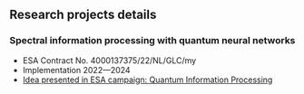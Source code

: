 ## Research projects details    

### Spectral information processing with quantum neural networks

- ESA Contract No. 4000137375/22/NL/GLC/my
- Implementation 2022—2024
- [Idea presented in ESA campaign: Quantum Information Processing](https://ideas.esa.int/servlet/hype/IMT?documentTableId=45087132018174689&userAction=Browse&templateName=&documentId=f0e2e67a36c1eca549a593049ef81c91)